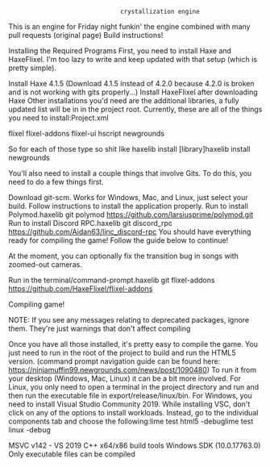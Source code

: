                                    crystallization engine
This is an engine for Friday night funkin'
the engine combined with many pull requests (original page)
Build instructions!

Installing the Required Programs
First, you need to install Haxe and HaxeFlixel. I'm too lazy to write and keep updated with that setup (which is pretty simple).

Install Haxe 4.1.5 (Download 4.1.5 instead of 4.2.0 because 4.2.0 is broken and is not working with gits properly...)
Install HaxeFlixel after downloading Haxe
Other installations you'd need are the additional libraries, a fully updated list will be in in the project root. Currently, these are all of the things you need to install:Project.xml

 flixel
 flixel-addons
 flixel-ui
 hscript
 newgrounds

So for each of those type so shit like haxelib install [library]haxelib install newgrounds

You'll also need to install a couple things that involve Gits. To do this, you need to do a few things first.

Download git-scm. Works for Windows, Mac, and Linux, just select your build.
Follow instructions to install the application properly.
Run to install Polymod.haxelib git polymod https://github.com/larsiusprime/polymod.git
Run to install Discord RPC.haxelib git discord_rpc https://github.com/Aidan63/linc_discord-rpc
You should have everything ready for compiling the game! Follow the guide below to continue!

At the moment, you can optionally fix the transition bug in songs with zoomed-out cameras.

Run in the terminal/command-prompt.haxelib git flixel-addons https://github.com/HaxeFlixel/flixel-addons

Compiling game!

NOTE: If you see any messages relating to deprecated packages, ignore them. They're just warnings that don't affect compiling

Once you have all those installed, it's pretty easy to compile the game. You just need to run in the root of the project to build and run the HTML5 version. (command prompt navigation guide can be found here: https://ninjamuffin99.newgrounds.com/news/post/1090480) To run it from your desktop (Windows, Mac, Linux) it can be a bit more involved. For Linux, you only need to open a terminal in the project directory and run and then run the executable file in export/release/linux/bin. For Windows, you need to install Visual Studio Community 2019. While installing VSC, don't click on any of the options to install workloads. Instead, go to the individual components tab and choose the following:lime test html5 -debuglime test linux -debug

MSVC v142 - VS 2019 C++ x64/x86 build tools
Windows SDK (10.0.17763.0)
Only executable files can be compiled
